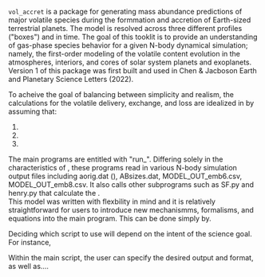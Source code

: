 `vol_accret` is a package for generating mass abundance predictions of major volatile species during the formmation and accretion of Earth-sized terrestrial planets. The model is resolved across three different profiles ("boxes") and in time. The goal of this tooklit is to provide an understanding of gas-phase species behavior for a given N-body dynamical simulation; namely, the first-order modeling of the volatile content evolution in the atmospheres, interiors, and cores of solar system planets and exoplanets. Version 1 of this package was first built and used in Chen & Jacboson Earth and Planetary Science Letters (2022).

To acheive the goal of balancing between simplicity and realism, the calculations for the volatile delivery, exchange, and loss are idealized in by assuming that:

1.
2.
3.

The main programs are entitled with "run_". Differing solely in the characteristics of , these programs read in various N-body simulation output files including aorig.dat (), ABsizes.dat, MODEL_OUT_emb6.csv, MODEL_OUT_emb8.csv. It also calls other subprograms such as SF.py and henry.py that calculate the .  
This model was written with flexbility in mind and it is relatively straightforward for users to introduce new mechanismms, formalisms, and equations into the main program. This can be done simply by.


Deciding which script to use will depend on the intent of the science goal. For instance, 


Within the main script, the user can specify the desired output and format, as well as....
